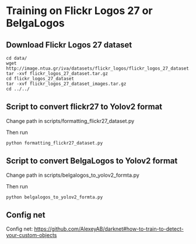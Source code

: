 # Training on Flickr Logos 27 or BelgaLogos

## Download Flickr Logos 27 dataset


```
cd data/
wget http://image.ntua.gr/iva/datasets/flickr_logos/flickr_logos_27_dataset.tar.gz
tar -xvf flickr_logos_27_dataset.tar.gz
cd flickr_logos_27_dataset
tar -xvf flickr_logos_27_dataset_images.tar.gz
cd ../../
```

## Script to convert flickr27 to Yolov2 format

Change path in scripts/formatting_flickr27_dataset.py

Then run


```
python formatting_flickr27_dataset.py
```
## Script to convert BelgaLogos to Yolov2 format

Change path in scripts/belgalogos_to_yolov2_formta.py

Then run

```
python belgalogos_to_yolov2_formta.py
```


## Config net 

Config net: https://github.com/AlexeyAB/darknet#how-to-train-to-detect-your-custom-objects
